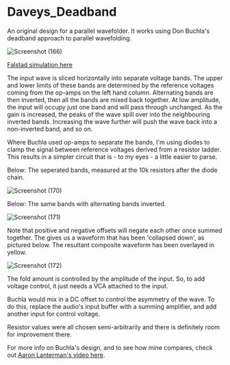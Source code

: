 # Daveys_Deadband


An original design for a parallel wavefolder. It works using Don Buchla's deadband approach to parallel wavefolding.

![Screenshot (166)](https://github.com/user-attachments/assets/f6ca13f9-88ce-4b33-990b-c5e26f4059dd)

[Falstad simulation here](https://www.falstad.com/circuit/circuitjs.html?ctz=CQAgjCAMB0l3BWEBmAHAJmgdgGzoRmACzICcpkORICkNIJNApgLRhgBQAhjbuKehBZI1MAJCpwSNkjDx4DaOXK14RZaSSz5kbrxwoRQo8iOSw0i+B11k0BFjBl0qB+uUp7joi4fFfOAiiOnoOBkRgBsLUEQbmlto6IJj+qMh+RO7kOMjJ0KkZvt4QcvKhfAguxtSVkvEgMtZJMN7oWK7eGo5Q2AWtHWDoJSE8YSBUdNHjRHT1jaXyDS3+7RkapEu9PgPbGU3w5VGV1ULHc1YLCiwp2+neWaSS1-m7-Rm5l7qjfKhUJ7-Uc6JRYsOx+ZwdB5BBpgt5wyAfEb6ECkPhTVFxKQNC42BpEJTKVRwKENYFwDgAd2R5EERFQdBpUEpyNQ9IYbNZdF0VLGuEkdMmOEk3ORgXCbLFTJ5FUy7LoQWoIrGJFpbJVUuRyHQdAFKG1GrG2v5bKNTIATnLkpBjbZ9XRLhwLbqtTq1VqoPtdE63ar5bL7WVvX6YhKEAYAwcg+Mw5a+R6HVG47rOfHA5aU7rGRHyQAlS2mmZ0U1chjyj1c+wcPO60G0uAwwT2q30EswBBVy2Mwso8Qlmak8s9ds8QZ0mjiJwVcRAz31lgweTpHDKSAIASoUhEBAQbPki2kHBF-tyfvofu7x0ow8oY4n2zHC-769EP53hh-R9X+V8N9jT8HughXMERANZVNIy-CR6zfekSwdKl0T4ACUT4EUpgBSCMLQowsGOZDcMbZkpgmSCSOwmoqmQ2oNSmWJILo8jDGoZDTEVIijDEQRkM4pkABNINYyCzyLEBeKYAAzLgAFcABsABcOH45DhMgnjBDEyTZIUpTr3SLjdKMdSJOk+TFPoyIBOOIzNNMnSdT+ZC6OskztMg6jHL+ZytLMqikOvaivNs0j+18gxAtc5CgOCkSNJcnzrwI0iwPC+LZnrfCrNE4zvLsiQHOvWDkiymyIuvUhBkwzziri3KMUg8rBBShDUGoFT2moPSaJam9BHa982OamI-j6v8iO6tgom6lS0O63luqimbqCivrCsWqDJm6hrzXqiq3y2z9R0kbdBEnAxjvA8kqUOmhdrPI7UOZU6bpO5Ap0IgBzcA7vGa0vrHHAsEbDViDAtcTrDI7e1CcQJvGMDYZnT46BYfEwm3cqtXICwiCwPEvDFOlHjADBUCwXHPmZMGG3HQQWA-SmYb+KK6YGuGniZ+GLJFZmLL62GlR-Cof39SnheoKZiFZiXZQlqHpTC0G+HwcNRbCmMpmVmjDPVkwjAF8J6zGZAhQNPhjckKZza1jqTdornVee5FdX12MjGd9iQ0mIxqJdvAaje02zvEKYqcYqniPPB2sGN5EphdqYE71j2TgTh8HZa+64nt+WJF5sxs-+PPAXpnPQpRKoXfXE4q8YqvEJVq7IEB5Jjyb2kS+sfsX2CZvu+BkC2esZuFsetvB7kXuO723ax-20fm62ifBBHxv+069h9U6kUN-vE7Bm-BvwH35Ffwe1e0vtY-Vseq-oOP0arvvn9vtGi0nqpkHIaB+DwCwcRD3MK4AwACmSfQsCbP2UgIFgS5I9ZcZ0qiRAPD9YUj0IY0EQeg0Ol5wFHUQfAjBwopBlBHOgkBSDgG-URriecsB5CDGEAgY2f9kCvTAIDaEu5dDsM9tTBUepwCeh6IgEA4kAD2Ml+JcAALZiKkgAOwUp9TM4p7QVwNP6Gm5ZLzOl9FeC689GrHjpJIaaj0TFaM-i3WB59rFDyMbAi0fUVLKXPPsS8fVOosQfO4px3U+4eUVL4oQs0-IHwMX4paYFIowOCStdKBV6zZg8ZtCqyF9rBIoSg3+-9frJIAPLgCAdksQMcQGwLES3aYKAGDpBqD0HcNSzwemacgDglS8DVLoAADwAMbsAqkgGAJRf6CKBoBQQuQFxDI9O6ESJZ3RTNgDM2wjTxkoAgEs1cg5TAtJ2bYYRKzkgbHmS0jYWyjnqPWVUC5g42h7JLPc25cFIDnMOYOJwjyPm7Oee0o+gEgkkGhHIBpRU962A4EAA)

The input wave is sliced horizontally into separate voltage bands.
The upper and lower limits of these bands are determined by the reference voltages coming from the op-amps on the left hand column.
Alternating bands are then inverted, then all the bands are mixed back together.
At low amplitude, the input will occupy just one band and will pass through unchanged.
As the gain is increased, the peaks of the wave spill over into the neighbouring inverted bands.
Increasing the wave further will push the wave back into a non-inverted band, and so on.

Where Buchla used op-amps to separate the bands, I'm using diodes to clamp the signal between reference voltages derived from a resistor ladder.
This results in a simpler circuit that is - to my eyes - a little easier to parse.


Below: The seperated bands, measured at the 10k resistors after the diode chain.

![Screenshot (170)](https://github.com/user-attachments/assets/910cda5a-5d79-4871-9270-1e015568426b)


Below: The same bands with alternating bands inverted.

![Screenshot (171)](https://github.com/user-attachments/assets/7c63b4b7-cee6-4831-8ee4-62eae532ef7b)

Note that positive and negative offsets will negate each other once summed together.
The gives us a waveform that has been 'collapsed down', as pictured below. The resultant composite waveform has been overlayed in yellow.

![Screenshot (172)](https://github.com/user-attachments/assets/df1beb70-c474-4439-95be-c61b2aa229eb)


The fold amount is controlled by the amplitude of the input. So, to add voltage control, it just needs a VCA attached to the input.

Buchla would mix in a DC offset to control the asymmetry of the wave. 
To do this, replace the audio's input buffer with a summing amplifier, and add another input for control voltage.

Resistor values were all chosen semi-arbitrarily and there is definitely room for improvement there.

For more info on Buchla's design, and to see how mine compares, check out [Aaron Lanterman's video here](https://www.youtube.com/watch?v=Yd3hxfaPqPA).

